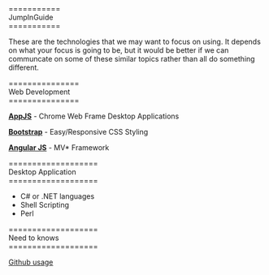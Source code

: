 <html>

<head></head>
    
<body>
===========</br>
JumpInGuide</br>
===========</br>

<p></p>

These are the technologies that we may want to focus on using.
It depends on what your focus is going to be, but it would be better if we can communcate on some of these similar topics rather than all do something different.

<p></p>

===============</br>
Web Development</br>
===============</br>

<p></p>

<b><a href="https://github.com/appjs/appjs/wiki">AppJS</a></b> - Chrome Web Frame Desktop Applications
</br>

<b><a href="http://getbootstrap.com/">Bootstrap</a></b> - Easy/Responsive CSS Styling
</br>

<b><a href="https://angularjs.org/">Angular JS</a></b> - MV* Framework
</br>

<p></p>

===================</br>
Desktop Application</br>
===================</br>

<p></p>

<ul>
    <li>C# or .NET languages</li>
    <li>Shell Scripting</li>
    <li>Perl</li>
</ul>

<p></p>

===================</br>
Need to knows</br>
===================</br>

<p></p>
<a href="http://lifehacker.com/5983680/how-the-heck-do-i-use-github">Github usage</a>
<p></p>
</body>
</html>
